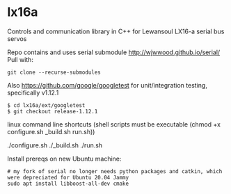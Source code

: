 # lx16a
Controls and communication library in C++ for Lewansoul LX16-a serial bus servos

Repo contains and uses serial submodule http://wjwwood.github.io/serial/
Pull with: 
```
git clone --recurse-submodules
```

Also https://github.com/google/googletest for unit/integration testing, specifically v1.12.1

```
$ cd lx16a/ext/googletest
$ git checkout release-1.12.1
```

linux command line shortcuts (shell scripts must be executable (chmod +x configure.sh _build.sh run.sh))

./configure.sh
./_build.sh
./run.sh

Install prereqs on new Ubuntu machine: 

```
# my fork of serial no longer needs python packages and catkin, which were depreciated for Ubuntu 20.04 Jammy
sudo apt install libboost-all-dev cmake
```
